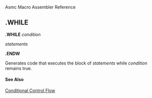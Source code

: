 Asmc Macro Assembler Reference

## .WHILE

**.WHILE** _condition_

_statements_

**.ENDW**

Generates code that executes the block of _statements_ while _condition_ remains true.

#### See Also

[Conditional Control Flow](conditional-control-flow.md)
